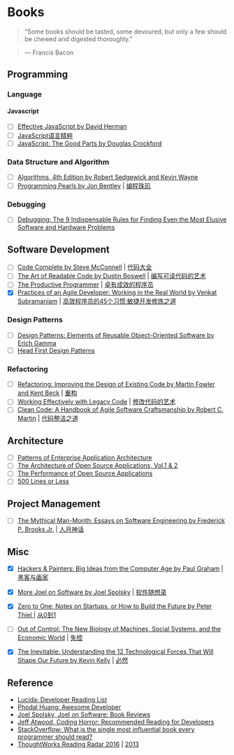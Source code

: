 # Books

> “Some books should be tasted, some devoured, but only a few should be chewed and digested thoroughly.”

> ― Francis Bacon



## Programming

### Language

#### Javascript

- [ ] [Effective JavaScript by David Herman](http://www.amazon.com/Effective-JavaScript-Specific-Software-Development/dp/0321812182)
- [ ] [JavaScript语言精粹](https://book.douban.com/subject/3590768/)
- [ ] [JavaScript: The Good Parts by Douglas Crockford](http://www.amazon.com/JavaScript-Good-Parts-Douglas-Crockford/dp/0596517742)

### Data Structure and Algorithm

- [ ] [Algorithms, 4th Edition by Robert Sedgewick and Kevin Wayne](http://algs4.cs.princeton.edu/home/)
- [ ] [Programming Pearls by Jon Bentley](http://www.amazon.com/Programming-Pearls-2nd-Edition-Bentley/dp/0201657880) | [编程珠玑](https://book.douban.com/subject/3227098/)

### Debugging

- [ ] [Debugging: The 9 Indispensable Rules for Finding Even the Most Elusive Software and Hardware Problems](http://www.amazon.com/Debugging-Indispensable-Software-Hardware-Problems/dp/0814474578)


## Software Development

- [ ] [Code Complete by Steve McConnell](cc2e.com) | [代码大全](https://book.douban.com/subject/2248759/)
- [ ] [The Art of Readable Code by Dustin Boswell](http://www.amazon.com/The-Readable-Code-Theory-Practice/dp/0596802293) | [编写可读代码的艺术](https://book.douban.com/subject/10797189/)
- [ ] [The Productive Programmer](http://www.amazon.com/Productive-Programmer-Theory-Practice-OReilly/dp/0596519788) | [卓有成效的程序员](https://book.douban.com/subject/3558788/)
- [x] [Practices of an Agile Developer: Working in the Real World by Venkat Subramaniam](http://www.amazon.com/Practices-Agile-Developer-Pragmatic-Bookshelf/dp/097451408X) | [高效程序员的45个习惯:敏捷开发修炼之道](https://book.douban.com/subject/4164024/)

### Design Patterns

- [ ] [Design Patterns: Elements of Reusable Object-Oriented Software by Erich Gamma](http://www.amazon.com/Design-Patterns-Elements-Reusable-Object-Oriented/dp/0201633612)
- [ ] [Head First Design Patterns](http://www.amazon.com/Head-First-Design-Patterns-Freeman/dp/0596007124)

### Refactoring

- [ ] [Refactoring: Improving the Design of Existing Code by Martin Fowler and Kent Beck](http://www.amazon.com/Refactoring-Improving-Design-Existing-Code/dp/0201485672a) | [重构](https://book.douban.com/subject/1229923/)
- [ ] [Working Effectively with Legacy Code](http://www.amazon.com/Working-Effectively-Legacy-Michael-Feathers/dp/0131177052) | [修改代码的艺术](https://book.douban.com/subject/2248759/)
- [ ] [Clean Code: A Handbook of Agile Software Craftsmanship by Robert C. Martin](http://www.amazon.com/Clean-Code-Handbook-Software-Craftsmanship/dp/0132350882) | [代码整洁之道](https://book.douban.com/subject/4199741/)

## Architecture

- [ ] [Patterns of Enterprise Application Architecture](http://www.amazon.com/Patterns-Enterprise-Application-Architecture-Martin/dp/0321127420)
- [ ] [The Architecture of Open Source Applications, Vol.1 & 2](http://aosabook.org/en/index.html)
- [ ] [The Performance of Open Source Applications](http://aosabook.org/en/index.html)
- [ ] [500 Lines or Less](http://aosabook.org/en/500L/)

## Project Management

- [ ] [The Mythical Man-Month: Essays on Software Engineering by Frederick P. Brooks Jr.](http://www.amazon.com/The-Mythical-Man-Month-Engineering-Anniversary/dp/0201835959) | [人月神话](https://book.douban.com/subject/1102259/)


## Misc

- [x] [Hackers & Painters: Big Ideas from the Computer Age by Paul Graham](http://www.amazon.com/Hackers-Painters-Big-Ideas-Computer/dp/1449389554/) | [黑客与画家](https://book.douban.com/subject/6021440)
- [x] [More Joel on Software by Joel Spolsky](http://www.amazon.com/More-Joel-Software-Occasionally-Developers/dp/1430209879) | [软件随想录](https://book.douban.com/subject/4163938/)
- [x] [Zero to One: Notes on Startups, or How to Build the Future by Peter Thiel ](http://www.amazon.com/Zero-One-Notes-Startups-Future/dp/0804139296/) | [从0到1](https://book.douban.com/subject/26297606/)
- [ ] [Out of Control: The New Biology of Machines, Social Systems, and the Economic World](http://www.amazon.com/Out-Control-Biology-Machines-Economic/dp/0201483408) | [失控](https://book.douban.com/subject/5375620/)
- [x] [The Inevitable: Understanding the 12 Technological Forces That Will Shape Our Future by Kevin Kelly](http://www.amazon.com/The-Inevitable-Understanding-Technological-Forces/dp/0525428089) | [必然](https://book.douban.com/subject/26658379/)



## Reference
- [Lucida: Developer Reading List](http://lucida.me/blog/developer-reading-list/)
- [Phodal Huang: Awesome Developer](https://github.com/phodal/developer)
- [Joel Spolsky, Joel on Software: Book Reviews ](http://www.joelonsoftware.com/navlinks/fog0000000262.html)
- [Jeff Atwood, Coding Horror: Recommended Reading for Developers](http://blog.codinghorror.com/recommended-reading-for-developers/)
- [StackOverflow: What is the single most influential book every programmer should read?](http://stackoverflow.com/questions/1711/what-is-the-single-most-influential-book-every-programmer-should-read)
- [ThoughtWorks Reading Radar 2016](http://insights.thoughtworkers.org/reading-radar-2016/) | [2013](http://agiledon.github.io/blog/2013/04/17/thoughtworks-developer-reading-radar/)
